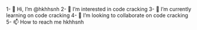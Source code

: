 1- 👋 Hi, I’m @hkhhsnh
2- 👀 I’m interested in code cracking
3- 🌱 I’m currently learning on code cracking
4- 💞️ I’m looking to collaborate on code cracking
5- 📫 How to reach me hkhhsnh

<!---
hkhhsnh/hkhhsnh is a ✨ special ✨ repository because its `README.md` (this file) appears on your GitHub profile.
You can click the Preview link to take a look at your changes.
--->
